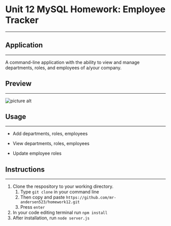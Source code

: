 # Unit 12 MySQL Homework: Employee Tracker
- - - -
## Application
- - - -

A command-line application with the ability to view and manage departments, roles, and employees of a/your company. 

## Preview
- - - -
![picture alt](previews/emp-tracker.png)

## Usage
- - - -
* Add departments, roles, employees

* View departments, roles, employees

* Update employee roles

## Instructions
- - - -
1. Clone the respository to your working directory. 
   1. Type `git clone` in your command line
   2. Then copy and paste `https://github.com/mr-andersen523/homework12.git`
   3. Press `enter` 
2. In your code editing terminal run `npm install`
3. After installation, run `node server.js`


